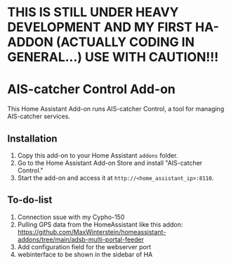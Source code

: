 # THIS IS STILL UNDER HEAVY DEVELOPMENT AND MY FIRST HA-ADDON (ACTUALLY CODING IN GENERAL...) USE WITH CAUTION!!!

# AIS-catcher Control Add-on

This Home Assistant Add-on runs AIS-catcher Control, a tool for managing AIS-catcher services.

## Installation

1. Copy this add-on to your Home Assistant `addons` folder.
2. Go to the Home Assistant Add-on Store and install "AIS-catcher Control."
3. Start the add-on and access it at `http://<home_assistant_ip>:8110`.

## To-do-list
1. Connection ssue with my Cypho-150
2. Pulling GPS data from the HomeAssistant like this addon: https://github.com/MaxWinterstein/homeassistant-addons/tree/main/adsb-multi-portal-feeder
3. Add configuration field for the webserver port
4. webinterface to be shown in the sidebar of HA
